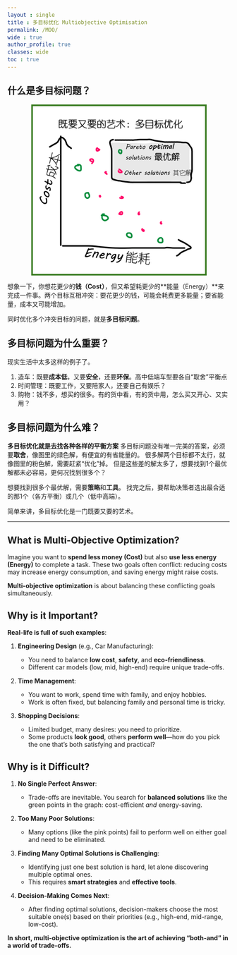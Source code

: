 ```yaml
---
layout : single
title : 多目标优化 Multiobjective Optimisation 
permalink: /MOO/
wide : true
author_profile: true
classes: wide
toc : true
---
```


## 什么是多目标问题？

<img src="/assets/images/MOIllustration.png"  alt="示例图" width="400" style="display: block; margin: auto;">


想象一下，你想花更少的**钱（Cost）**，但又希望耗更少的**能量（Energy）**来完成一件事。两个目标互相冲突：要花更少的钱，可能会耗费更多能量；要省能量，成本又可能增加。

同时优化多个冲突目标的问题，就是**多目标问题**。

## 多目标问题为什么重要？
现实生活中太多这样的例子了。
1. 造车：既要**成本低**，又要**安全**，还要**环保**。高中低端车型要各自“取舍”平衡点
2. 时间管理：既要工作，又要陪家人，还要自己有娱乐？
3. 购物：钱不多，想买的很多。有的货中看，有的货中用，怎么买又开心、又实用？
  
## 多目标问题为什么难？
**多目标优化就是去找各种各样的平衡方案**
多目标问题没有唯一完美的答案，必须要**取舍**，像图里的绿色解，有便宜的有省能量的。
很多解两个目标都不太行，就像图里的粉色解，需要赶紧“优化”掉。
但是这些差的解太多了，想要找到1个最优解都未必容易，更何况找到很多个？

想要找到很多个最优解，需要**策略**和**工具**。
找完之后，要帮助决策者选出最合适的那1个（各方平衡）或几个（低中高端）。

简单来讲，多目标优化是一门既要又要的艺术。

--- 

## What is Multi-Objective Optimization?  
Imagine you want to **spend less money (Cost)** but also **use less energy (Energy)** to complete a task. These two goals often conflict: reducing costs may increase energy consumption, and saving energy might raise costs.  

**Multi-objective optimization** is about balancing these conflicting goals simultaneously.  


## **Why is it Important?**  
**Real-life is full of such examples**:  

1. **Engineering Design** (e.g., Car Manufacturing):  
   - You need to balance **low cost**, **safety**, and **eco-friendliness**.  
   - Different car models (low, mid, high-end) require unique trade-offs.  

2. **Time Management**:  
   - You want to work, spend time with family, and enjoy hobbies.  
   - Work is often fixed, but balancing family and personal time is tricky.  

3. **Shopping Decisions**:  
   - Limited budget, many desires: you need to prioritize.  
   - Some products **look good**, others **perform well**—how do you pick the one that’s both satisfying and practical?  

## **Why is it Difficult?**  
1. **No Single Perfect Answer**:  
   - Trade-offs are inevitable. You search for **balanced solutions** like the green points in the graph: cost-efficient *and* energy-saving.  

2. **Too Many Poor Solutions**:  
   - Many options (like the pink points) fail to perform well on either goal and need to be eliminated.  

3. **Finding Many Optimal Solutions is Challenging**:  
   - Identifying just one best solution is hard, let alone discovering multiple optimal ones.  
   - This requires **smart strategies** and **effective tools**.  

4. **Decision-Making Comes Next**:  
   - After finding optimal solutions, decision-makers choose the most suitable one(s) based on their priorities (e.g., high-end, mid-range, low-cost).  

**In short, multi-objective optimization is the art of achieving “both-and” in a world of trade-offs.**  